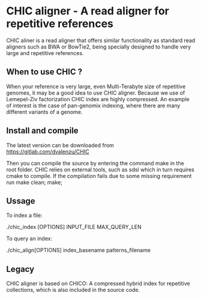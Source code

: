 CHIC aligner - A read aligner for repetitive references
=========


CHIC aliner is a read aligner that offers similar functionality
as standard read aligners such as BWA or BowTie2, being specially designed to handle
very large and repetitive references.


When to use CHIC ?
-----------

When your reference is very large, even Multi-Terabyte size of repetitive genomes, 
it may be a good idea to use CHIC aligner. Because we use of Lemepel-Ziv factorization
CHIC index are highly compressed. An example of interest is the case of pan-genomix indexing,
where there are many different variants of a genome.



Install and compile
-----------

The latest version can be downloaded from https://gitlab.com/dvalenzu/CHIC

Then you can compile the source by entering the command 
make
in the root folder.
CHIC relies on external tools, such as sdsl which in turn requires cmake to compile.
If the compilation fails due to some missing requirement run 
make clean; make;


Ussage
-----------

To index a file:

./chic_index [OPTIONS] INPUT_FILE MAX_QUERY_LEN

To query an index:

./chic_align[OPTIONS] index_basename patterns_filename



Legacy
-----------
CHIC aligner is based on CHICO: A compressed hybrid index for repetitive collections,
which is also included in the source code. 
